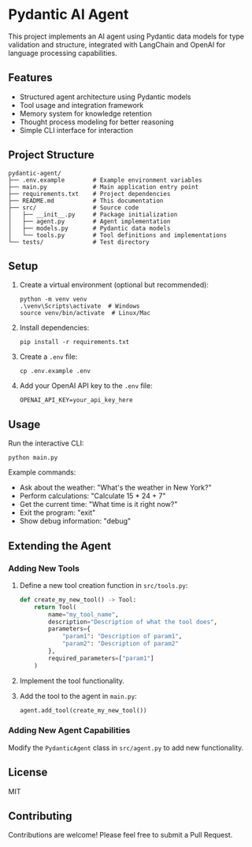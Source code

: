 # Pydantic AI Agent

This project implements an AI agent using Pydantic data models for type validation and structure, integrated with LangChain and OpenAI for language processing capabilities.

## Features

- Structured agent architecture using Pydantic models
- Tool usage and integration framework
- Memory system for knowledge retention
- Thought process modeling for better reasoning
- Simple CLI interface for interaction

## Project Structure

```
pydantic-agent/
├── .env.example        # Example environment variables
├── main.py             # Main application entry point
├── requirements.txt    # Project dependencies
├── README.md           # This documentation
├── src/                # Source code
│   ├── __init__.py     # Package initialization
│   ├── agent.py        # Agent implementation
│   ├── models.py       # Pydantic data models
│   └── tools.py        # Tool definitions and implementations
└── tests/              # Test directory
```

## Setup

1. Create a virtual environment (optional but recommended):
   ```
   python -m venv venv
   .\venv\Scripts\activate  # Windows
   source venv/bin/activate  # Linux/Mac
   ```

2. Install dependencies:
   ```
   pip install -r requirements.txt
   ```

3. Create a `.env` file:
   ```
   cp .env.example .env
   ```

4. Add your OpenAI API key to the `.env` file:
   ```
   OPENAI_API_KEY=your_api_key_here
   ```

## Usage

Run the interactive CLI:

```
python main.py
```

Example commands:
- Ask about the weather: "What's the weather in New York?"
- Perform calculations: "Calculate 15 * 24 + 7"
- Get the current time: "What time is it right now?"
- Exit the program: "exit"
- Show debug information: "debug"

## Extending the Agent

### Adding New Tools

1. Define a new tool creation function in `src/tools.py`:
   ```python
   def create_my_new_tool() -> Tool:
       return Tool(
           name="my_tool_name",
           description="Description of what the tool does",
           parameters={
               "param1": "Description of param1",
               "param2": "Description of param2"
           },
           required_parameters=["param1"]
       )
   ```

2. Implement the tool functionality.

3. Add the tool to the agent in `main.py`:
   ```python
   agent.add_tool(create_my_new_tool())
   ```

### Adding New Agent Capabilities

Modify the `PydanticAgent` class in `src/agent.py` to add new functionality.

## License

MIT

## Contributing

Contributions are welcome! Please feel free to submit a Pull Request.
